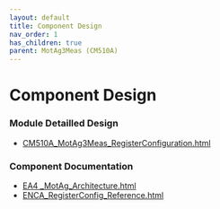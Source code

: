```yaml
---
layout: default
title: Component Design
nav_order: 1
has_children: true
parent: MotAg3Meas (CM510A)
---
```

# Component Design
### Module Detailled Design

- [CM510A_MotAg3Meas_RegisterConfiguration.html](Design/CM510A_MotAg3Meas_RegisterConfiguration.html)

### Component Documentation

- [EA4 _MotAg_Architecture.html](Doc/EA4%20_MotAg_Architecture.html)
- [ENCA_RegisterConfig_Reference.html](Doc/ENCA_RegisterConfig_Reference.html)

